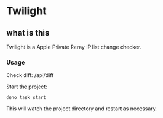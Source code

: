 # Twilight

## what is this
Twilight is a Apple Private Reray IP list change checker.

### Usage
Check diff: 
/api/diff

Start the project:

```
deno task start
```

This will watch the project directory and restart as necessary.
